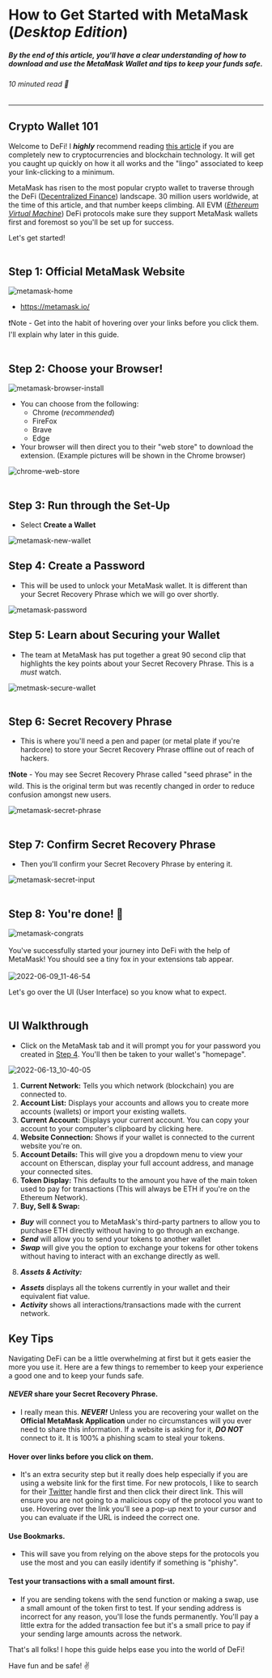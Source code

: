 # How to Get Started with MetaMask (_Desktop Edition_)
##### By the end of this article, you'll have a clear understanding of how to download and use the MetaMask Wallet and tips to keep your funds safe.
###### 10 minuted read 📖

---

## Crypto Wallet 101

Welcome to DeFi! I **_highly_** recommend reading [this article](https://metamask.zendesk.com/hc/en-us/articles/360015489611) if you are completely new to cryptocurrencies and blockchain technology. It will get you caught up quickly on how it all works and the "lingo" associated to keep your link-clicking to a minimum. 

MetaMask has risen to the most popular crypto wallet to traverse through the DeFi ([Decentralized Finance](https://blog.coinbase.com/a-beginners-guide-to-decentralized-finance-defi-574c68ff43c4)) landscape. 30 million users worldwide, at the time of this article, and that number keeps climbing. All EVM ([_Ethereum Virtual Machine_](https://moralis.io/evm-explained-what-is-ethereum-virtual-machine/)) DeFi protocols make sure they support MetaMask wallets first and foremost so you'll be set up for success.

Let's get started!
<br>
<br>
## Step 1: Official MetaMask Website

![metamask-home](https://user-images.githubusercontent.com/17716182/173207762-1c1f118c-d98a-4f9e-8bf4-e2826bf0d083.png)

- https://metamask.io/

❗️Note - Get into the habit of hovering over your links before you click them. I'll explain why later in this guide.
<br>
<br>
## Step 2: Choose your Browser!

![metamask-browser-install](https://user-images.githubusercontent.com/17716182/173207784-9aea1c1f-4bd9-4a8e-b11c-d927a4a1753b.png)

- You can choose from the following:
  - Chrome (_recommended_)
  - FireFox
  - Brave
  - Edge
- Your browser will then direct you to their "web store" to download the extension. (Example pictures will be shown in the Chrome browser)

![chrome-web-store](https://user-images.githubusercontent.com/17716182/173207996-306f379f-fee9-4547-937d-e4f6a0de7a3a.png)
<br>
<br>
## Step 3: Run through the Set-Up

- Select **Create a Wallet**

![metamask-new-wallet](https://user-images.githubusercontent.com/17716182/173207807-3b03ad08-84a7-40f3-b335-df2ddddeae17.png)

## Step 4: Create a Password

- This will be used to unlock your MetaMask wallet. It is different than your Secret Recovery Phrase which we will go over shortly.

![metamask-password](https://user-images.githubusercontent.com/17716182/173207815-3697a21c-5a5f-488b-9e25-c999df742ea7.png)
<br>
## Step 5: Learn about Securing your Wallet

- The team at MetaMask has put together a great 90 second clip that highlights the key points about your Secret Recovery Phrase. This is a _must_ watch.

![metmask-secure-wallet](https://user-images.githubusercontent.com/17716182/173207822-7da62974-92d5-4911-8bb2-72d5bf7c3570.png)
<br>
<br>
## Step 6: Secret Recovery Phrase

- This is where you'll need a pen and paper (or metal plate if you're hardcore) to store your Secret Recovery Phrase offline out of reach of hackers.

❗️**Note** - You may see Secret Recovery Phrase called "seed phrase" in the wild. This is the original term but was recently changed in order to reduce confusion amongst new users.

![metamask-secret-phrase](https://user-images.githubusercontent.com/17716182/173207832-f8f193a9-3ed4-4b90-af5f-fbf2714a071b.png)
<br>
<br>
## Step 7: Confirm Secret Recovery Phrase

- Then you'll confirm your Secret Recovery Phrase by entering it.

![metamask-secret-input](https://user-images.githubusercontent.com/17716182/173207841-6ad0d8cd-0875-4c50-ba6f-eac002a995b4.png)
<br>
<br>
## Step 8: You're done! 🥳

![metamask-congrats](https://user-images.githubusercontent.com/17716182/173207846-682b38d0-eecf-4bc7-a1fc-ae27044c5003.png)
<br>
<br>
You've successfully started your journey into DeFi with the help of MetaMask! You should see a tiny fox in your extensions tab appear.
<br>
<br>
![2022-06-09_11-46-54](https://user-images.githubusercontent.com/17716182/173207860-70e5f5d4-d120-4127-944d-48cbf59b55c1.png)

Let's go over the UI (User Interface) so you know what to expect.
<br>
<br>
## UI Walkthrough

* Click on the MetaMask tab and it will prompt you for your password you created in [Step 4](#step-4-create-a-password). You'll then be taken to your wallet's "homepage".

![2022-06-13_10-40-05](https://user-images.githubusercontent.com/17716182/173393351-ed2c11f1-729d-4ede-bd5e-f9f790064bcb.png)

1. **Current Network:** Tells you which network (blockchain) you are connected to.
2. **Account List:** Displays your accounts and allows you to create more accounts (wallets) or import your existing wallets.
3. **Current Account:** Displays your current account. You can copy your account to your computer's clipboard by clicking here.
4. **Website Connection:** Shows if your wallet is connected to the current website you're on.
5. **Account Details:** This will give you a dropdown menu to view your account on Etherscan, display your full account address, and manage your connected sites.
6. **Token Display:** This defaults to the amount you have of the main token used to pay for transactions (This will always be ETH if you're on the Ethereum Network).
7. **Buy, Sell & Swap:** 
  - _**Buy**_ will connect you to MetaMask's third-party partners to allow you to purchase ETH directly without having to go through an exchange.
  - _**Send**_ will allow you to send your tokens to another wallet
  - _**Swap**_ will give you the option to exchange your tokens for other tokens without having to interact with an exchange directly as well.
8. _**Assets & Activity:**_
  - _**Assets**_ displays all the tokens currently in your wallet and their equivalent fiat value.
  - _**Activity**_ shows all interactions/transactions made with the current network.

## Key Tips
Navigating DeFi can be a little overwhelming at first but it gets easier the more you use it. Here are a few things to remember to keep your experience a good one and to keep your funds safe.

#### _NEVER_ share your Secret Recovery Phrase.
- I really mean this. _**NEVER!**_ Unless you are recovering your wallet on the **Official MetaMask Application** under no circumstances will you ever need to share this information. If a website is asking for it, _**DO NOT**_ connect to it. It is 100% a phishing scam to steal your tokens.

#### Hover over links before you click on them.
- It's an extra security step but it really does help especially if you are using a website link for the first time. For new protocols, I like to search for their [Twitter](https://twitter.com/) handle first and then click their direct link. This will ensure you are not going to a malicious copy of the protocol you want to use. Hovering over the link you'll see a pop-up next to your cursor and you can evaluate if the URL is indeed the correct one.

#### Use Bookmarks.
- This will save you from relying on the above steps for the protocols you use the most and you can easily identify if something is "phishy".

#### Test your transactions with a small amount first.
- If you are sending tokens with the send function or making a swap, use a small amount of the token first to test. If your sending address is incorrect for any reason, you'll lose the funds permanently. You'll pay a little extra for the added transaction fee but it's a small price to pay if your sending large amounts across the network.

That's all folks! I hope this guide helps ease you into the world of DeFi!

Have fun and be safe! ✌️



